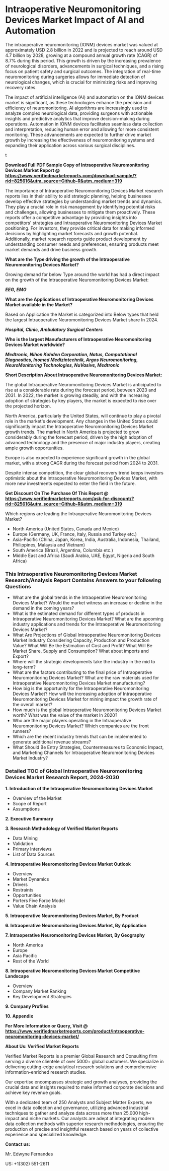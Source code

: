 <meta name="title" content="Global  Intraoperative Neuromonitoring Devices Market Impact of AI and Automation"><meta name="description" content="  The intraoperative neuromonitoring (IONM) devices market was valued at approximately USD 2.8 billion in 2022 and is projected to reach around USD 4.7 billion by 2028"><meta name="title" content=" Intraoperative Neuromonitoring Devices Market Size, Share, Scope, Trends, Growth, Opportunities, Analysis, Forecast"> <h1>Intraoperative Neuromonitoring Devices Market Impact of AI and Automation</h1> <p>The intraoperative neuromonitoring (IONM) devices market was valued at approximately USD 2.8 billion in 2022 and is projected to reach around USD 4.7 billion by 2028, growing at a compound annual growth rate (CAGR) of 8.7% during this period. This growth is driven by the increasing prevalence of neurological disorders, advancements in surgical techniques, and a rising focus on patient safety and surgical outcomes. The integration of real-time neuromonitoring during surgeries allows for immediate detection of neurological changes, which is crucial for minimizing risks and improving recovery rates.</p> <p>The impact of artificial intelligence (AI) and automation on the IONM devices market is significant, as these technologies enhance the precision and efficiency of neuromonitoring. AI algorithms are increasingly used to analyze complex neurological data, providing surgeons with actionable insights and predictive analytics that improve decision-making during operations. Automation in IONM devices facilitates seamless data collection and interpretation, reducing human error and allowing for more consistent monitoring. These advancements are expected to further drive market growth by increasing the effectiveness of neuromonitoring systems and expanding their application across various surgical disciplines.</p> t</p><p id="" class=""><strong>Download Full PDF Sample Copy of Intraoperative Neuromonitoring Devices Market Report @ <a href="https://www.verifiedmarketreports.com/download-sample/?rid=825616&utm_source=Github-R&utm_medium=319" target="_blank">https://www.verifiedmarketreports.com/download-sample/?rid=825616&utm_source=Github-R&utm_medium=319</a></strong></p><p>The importance of&nbsp;Intraoperative Neuromonitoring Devices Market research reports lies in their ability to aid strategic planning, helping businesses develop effective strategies by understanding market trends and dynamics. They play a crucial role in risk management by identifying potential risks and challenges, allowing businesses to mitigate them proactively. These reports offer a competitive advantage by providing insights into competitors' strategies and Intraoperative Neuromonitoring Devices Market positioning. For investors, they provide critical data for making informed decisions by highlighting market forecasts and growth potential. Additionally, market research reports guide product development by understanding consumer needs and preferences, ensuring products meet market demands and drive business growth.</p><p><strong>What are the&nbsp;Type driving the growth of the Intraoperative Neuromonitoring Devices Market?</strong></p><p id="" class="">Growing demand for below Type around the world has had a direct impact on the growth of the Intraoperative Neuromonitoring Devices Market:</p><em><strong>EEG, EMG</strong></em></p><strong>What are the&nbsp;Applications&nbsp;of Intraoperative Neuromonitoring Devices Market available in the Market?</strong></p><p id="" class="">Based on Application the Market is categorized into Below types that held the largest Intraoperative Neuromonitoring Devices Market share In 2024.</p><em><strong>Hospital, Clinic, Ambulatory Surgical Centers</strong></em></p><strong>Who is the largest Manufacturers of Intraoperative Neuromonitoring Devices Market worldwide?</strong></p><p><em><strong>Medtronic, Nihon Kohden Corporation, Natus, Computational Diagnostics, Inomed Medizintechnik, Argos Neuromonitoring, NeuroMonitoring Technologies, NuVasive, Medtronic</strong></em></p><p id="" class=""><strong>Short Description About Intraoperative Neuromonitoring Devices Market:</strong></p><p>The global Intraoperative Neuromonitoring Devices Market is anticipated to rise at a considerable rate during the forecast period, between 2023 and 2031. In 2022, the market is growing steadily, and with the increasing adoption of strategies by key players, the market is expected to rise over the projected horizon.</p><p>North America, particularly the United States, will continue to play a pivotal role in the market's development. Any changes in the United States could significantly impact the Intraoperative Neuromonitoring Devices Market growth trends. The market in North America is projected to grow considerably during the forecast period, driven by the high adoption of advanced technology and the presence of major industry players, creating ample growth opportunities.</p><p>Europe is also expected to experience significant growth in the global market, with a strong CAGR during the forecast period from 2024 to 2031.</p><p>Despite intense competition, the clear global recovery trend keeps investors optimistic about the Intraoperative Neuromonitoring Devices Market, with more new investments expected to enter the field in the future.</p><p id="" class=""><strong>Get Discount On The Purchase Of This Report @ <a href="https://www.verifiedmarketreports.com/ask-for-discount/?rid=825616&utm_source=Github-R&utm_medium=319" target="_blank">https://www.verifiedmarketreports.com/ask-for-discount/?rid=825616&utm_source=Github-R&utm_medium=319</a></strong></p>Which regions are leading the Intraoperative Neuromonitoring Devices Market?</p><ul><li>North America (United States, Canada and Mexico)</li><li>Europe (Germany, UK, France, Italy, Russia and Turkey etc.)</li><li>Asia-Pacific (China, Japan, Korea, India, Australia, Indonesia, Thailand, Philippines, Malaysia and Vietnam)</li><li>South America (Brazil, Argentina, Columbia etc.)</li><li>Middle East and Africa (Saudi Arabia, UAE, Egypt, Nigeria and South Africa)</li></ul><h3 id="" class="">This Intraoperative Neuromonitoring Devices Market Research/Analysis Report Contains Answers to your following Questions</h3><ul><li>What are the global trends in the Intraoperative Neuromonitoring Devices Market? Would the market witness an increase or decline in the demand in the coming years?</li><li>What is the estimated demand for different types of products in Intraoperative Neuromonitoring Devices Market? What are the upcoming industry applications and trends for the Intraoperative Neuromonitoring Devices Market?</li><li>What Are Projections of Global Intraoperative Neuromonitoring Devices Market Industry Considering Capacity, Production and Production Value? What Will Be the Estimation of Cost and Profit? What Will Be Market Share, Supply and Consumption? What about imports and Export?</li><li>Where will the strategic developments take the industry in the mid to long-term?</li><li>What are the factors contributing to the final price of Intraoperative Neuromonitoring Devices Market? What are the raw materials used for Intraoperative Neuromonitoring Devices Market manufacturing?</li><li>How big is the opportunity for the Intraoperative Neuromonitoring Devices Market? How will the increasing adoption of Intraoperative Neuromonitoring Devices Market for mining impact the growth rate of the overall market?</li><li>How much is the global Intraoperative Neuromonitoring Devices Market worth? What was the value of the market In 2020?</li><li>Who are the major players operating in the Intraoperative Neuromonitoring Devices Market? Which companies are the front runners?</li><li>Which are the recent industry trends that can be implemented to generate additional revenue streams?</li><li>What Should Be Entry Strategies, Countermeasures to Economic Impact, and Marketing Channels for Intraoperative Neuromonitoring Devices Market Industry?</li></ul><h3 id="" class="">Detailed TOC of Global Intraoperative Neuromonitoring Devices Market Research Report, 2024-2030</h3><p id="" class=""><strong>1. Introduction of the Intraoperative Neuromonitoring Devices Market</strong></p><ul><li>Overview of the Market</li><li>Scope of Report</li><li>Assumptions</li></ul><p id="" class=""><strong>2. Executive Summary</strong></p><p id="" class=""><strong>3. Research Methodology of Verified Market Reports</strong></p><ul><li>Data Mining</li><li>Validation</li><li>Primary Interviews</li><li>List of Data Sources</li></ul><p id="" class=""><strong>4. Intraoperative Neuromonitoring Devices Market Outlook</strong></p><ul><li>Overview</li><li>Market Dynamics</li><li>Drivers</li><li>Restraints</li><li>Opportunities</li><li>Porters Five Force Model</li><li>Value Chain Analysis</li></ul><p id="" class=""><strong>5. Intraoperative Neuromonitoring Devices Market, By Product</strong></p><p id="" class=""><strong>6. Intraoperative Neuromonitoring Devices Market, By Application</strong></p><p id="" class=""><strong>7. Intraoperative Neuromonitoring Devices Market, By Geography</strong></p><ul><li>North America</li><li>Europe</li><li>Asia Pacific</li><li>Rest of the World</li></ul><p id="" class=""><strong>8. Intraoperative Neuromonitoring Devices Market Competitive Landscape</strong></p><ul><li>Overview</li><li>Company Market Ranking</li><li>Key Development Strategies</li></ul><p id="" class=""><strong>9. Company Profiles</strong></p><p id="" class=""><strong>10. Appendix</strong></p><p id="" class=""><strong>For More Information or Query, Visit @ <a href="https://www.verifiedmarketreports.com/product/intraoperative-neuromonitoring-devices-market/" target="_blank">https://www.verifiedmarketreports.com/product/intraoperative-neuromonitoring-devices-market/</a></strong></p><p id="" class=""><strong>About Us: Verified Market Reports</strong></p><p id="" class="">Verified Market Reports is a premier Global Research and Consulting firm serving a diverse clientele of over 5000+ global customers. We specialize in delivering cutting-edge analytical research solutions and comprehensive information-enriched research studies.</p><p id="" class="">Our expertise encompasses strategic and growth analyses, providing the crucial data and insights required to make informed corporate decisions and achieve key revenue goals.</p><p id="" class="">With a dedicated team of 250 Analysts and Subject Matter Experts, we excel in data collection and governance, utilizing advanced industrial techniques to gather and analyze data across more than 25,000 high-impact and niche markets. Our analysts are adept at integrating modern data collection methods with superior research methodologies, ensuring the production of precise and insightful research based on years of collective experience and specialized knowledge.</p><p id="" class=""><strong>Contact us:</strong></p><p id="" class="">Mr. Edwyne Fernandes</p><p id="" class="">US: +1(302) 551-2611</p>